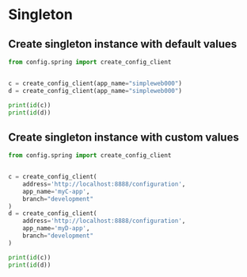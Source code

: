 # Singleton

## Create singleton instance with default values

```python
from config.spring import create_config_client


c = create_config_client(app_name="simpleweb000")
d = create_config_client(app_name="simpleweb000")

print(id(c))
print(id(d))

```

## Create singleton instance with custom values

```python
from config.spring import create_config_client


c = create_config_client(
    address='http://localhost:8888/configuration',
    app_name='myC-app',
    branch="development"
)
d = create_config_client(
    address='http://localhost:8888/configuration',
    app_name='myD-app',
    branch="development"
)

print(id(c))
print(id(d))

```
